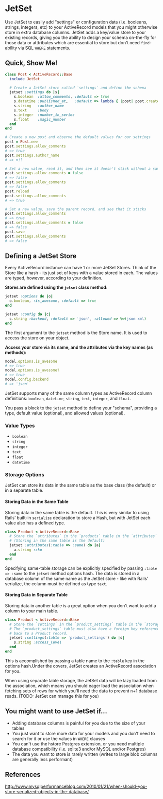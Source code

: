 JetSet
======

Use JetSet to easily add "settings" or configuration data (i.e. booleans, strings, integers, etc) to your ActiveRecord models that you might otherwise store in extra database columns.  JetSet adds a key/value store to your existing records, giving you the ability to design your schema on-the-fly for those data or atttributes which are essential to store but don't need `find`-ability via SQL `WHERE` statements.

Quick, Show Me!
---------------

```ruby
class Post < ActiveRecord::Base
  include JetSet

  # Create a JetSet store called `settings` and define the schema
  jetset :settings do |s|
    s.boolean  :allow_comments, :default => true
    s.datetime :published_at,   :default => lambda { |post| post.created_at }
    s.string   :author_name
    s.text     :body
    s.integer  :number_in_series
    s.float    :magic_number
  end 
end

# Create a new post and observe the default values for our settings
post = Post.new
post.settings.allow_comments
# => true
post.settings.author_name
# => nil

# Set a new value, read it, and then see it doesn't stick without a save
post.settings.allow_comments = false
# => false
post.settings.allow_comments
# => false
post.reload
post.settings.allow_comments
# => true

# Set a new value, save the parent record, and see that it sticks
post.settings.allow_comments
# => true
post.settings.allow_comments = false
# => false
post.save
post.settings.allow_comments
# => false
```

Defining a JetSet Store
-----------------------

Every ActiveRecord instance can have 1 or more JetSet Stores.  Think of the Store like a hash - its just set of keys with a value stored in each.  The values are typed, however, according to your definition.

**Stores are defined using the `jetset` class method:**

```ruby
jetset :options do |o|
  o.boolean, :is_awesome, :default => true
end

jetset :config do |c|
  c.string :backend, :default => 'json', :allowed => %w(json xml)
end
```

The first argument to the `jetset` method is the Store name.  It is used to access the store on your object.

**Access your store via its name, and the attributes via the key names (as methods):**

```ruby
model.options.is_awesome
# => true
model.options.is_awesome?
# => true
model.config.backend
# => 'json'
```

JetSet supports many of the same column types as ActiveRecord column definitions: `boolean`, `datetime`, `string`, `text`, `integer`, and `float`.

You pass a block to the `jetset` method to define your "schema", providing a type, default value (optional), and allowed values (optional).

### Value Types

* `boolean`
* `string`
* `integer`
* `text`
* `float`
* `datetime`

### Storage Options

JetSet can store its data in the same table as the base class (the default) or in a separate table.


#### Storing Data in the Same Table

Storing data in the same table is the default.  This is very similar to using Rails' built-in `serialize` declaration to store a Hash, but with JetSet each value also has a defined type.

```ruby
class Product < ActiveRecord::Base
  # Store the `attributes` in the `products` table in the `attributes` column.
  # (Storing in the same table is the default)
  jetset :attributes(:table => :same) do |a|
    a.string :sku
  end
end
```

Specifying same-table storage can be explicitly specified by passing `:table => :same` to the `jetset` method options hash.  The data is stored in a database column of the same name as the JetSet store - like with Rails' serialize, the column must be defined as type `text`.
    
#### Storing Data in Separate Table

Storing data in another table is a great option when you don't want to add a column to your main table.

```ruby
class Product < ActiveRecord::Base
  # Store the `settings` in the `product_settings` table in the `storage` column.
  # The `product_settings` table must also have a foreign key reference
  # back to a Product record.
  jetset :settings(:table => 'product_settings') do |s|
    s.string :access_level 
  end
end
```

This is accomplished by passing a table name to the `:table` key in the options hash.Under the covers, JetSet creates an ActiveRecord association for you.

When using separate table storage, the JetSet data will be lazy loaded from the association, which means you should eager load the association when fetching sets of rows for which you'll need the data to prevent n+1 database reads.  (TODO: JetSet can manage this for you)


You might want to use JetSet if...
----------------------------------

* Adding database columns is painful for you due to the size of your
  tables
* You just want to store more data for your models and you don't need to
  search for it or use the values in `WHERE` clauses
* You can't use the hstore Postgres extension, or you need multiple
  database compatibility (i.e. sqlite3 and/or MySQL and/or Postgres)
* The data you want to store is rarely written (writes to large blob
  columns are generally less performant)

References
----------

<http://www.mysqlperformanceblog.com/2010/01/21/when-should-you-store-serialized-objects-in-the-database/>
